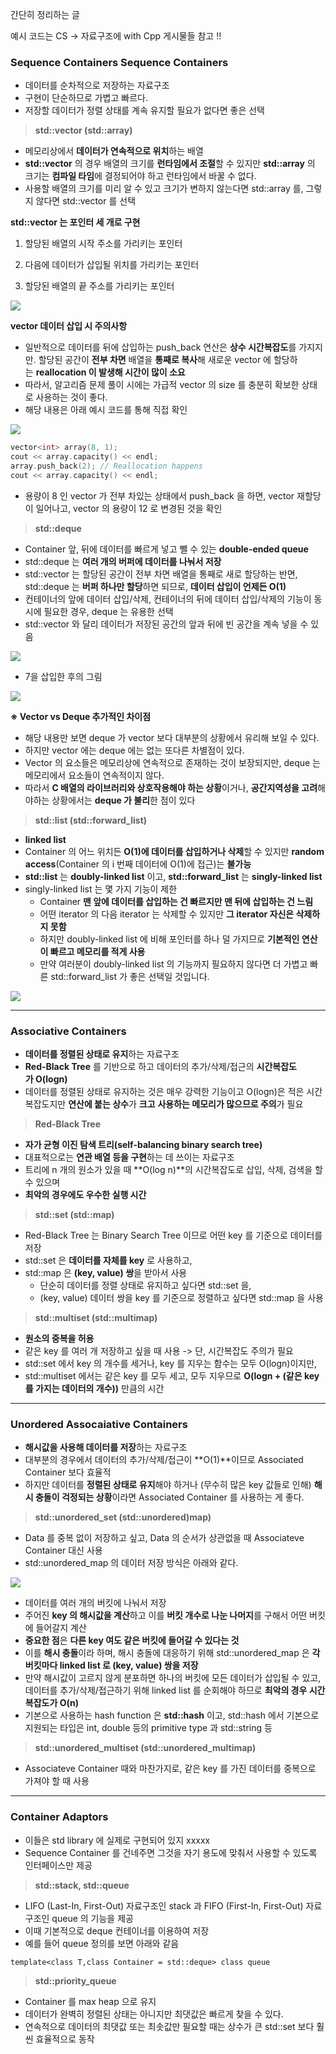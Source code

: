 
간단히 정리하는 글

예시 코드는 CS -> 자료구조에 with Cpp 게시물들 참고 !!

### **Sequence Containers Sequence Containers**

-   데이터를 순차적으로 저장하는 자료구조
-   구현이 단순하므로 가볍고 빠르다.
-   저장할 데이터가 정렬 상태를 계속 유지할 필요가 없다면 좋은 선택

> **std::vector (std::array)**

-   메모리상에서 **데이터가 연속적으로 위치**하는 배열
-   **std::vector** 의 경우 배열의 크기를 **런타임에서 조절**할 수 있지만 **std::array** 의 크기는 **컴파일 타임**에 결정되어야 하고 런타임에서 바꿀 수 없다.
-   사용할 배열의 크기를 미리 알 수 있고 크기가 변하지 않는다면 std::array 를, 그렇지 않다면 std::vector 를 선택

**std::vector 는 포인터 세 개로 구현**

1. 할당된 배열의 시작 주소를 가리키는 포인터

2. 다음에 데이터가 삽입될 위치를 가리키는 포인터

3. 할당된 배열의 끝 주소를 가리키는 포인터

![](https://blog.kakaocdn.net/dn/uoZgI/btr0IG0LHfG/H6X4znmuUJoPM3DWCdGZSk/img.png)

**vector 데이터 삽입 시 주의사항**

-   일반적으로 데이터를 뒤에 삽입하는 push_back 연산은 **상수 시간복잡도**를 가지지만. 할당된 공간이 **전부 차면** 배열을 **통째로 복사**해 새로운 vector 에 할당하는 **reallocation 이 발생해 시간이 많이 소요**
-   따라서, 알고리즘 문제 풀이 시에는 가급적 vector 의 size 를 충분히 확보한 상태로 사용하는 것이 좋다.
-   해당 내용은 아래 예시 코드를 통해 직접 확인

![](https://blog.kakaocdn.net/dn/bcQ74N/btr0GKiwhxu/Ykaw4wy5dukzWoCIOVQPk1/img.png)

```cpp
vector<int> array(8, 1);
cout << array.capacity() << endl;
array.push_back(2); // Reallocation happens
cout << array.capacity() << endl;
```

-   용량이 8 인 vector 가 전부 차있는 상태에서 push_back 을 하면, vector 재할당이 일어나고, vector 의 용량이 12 로 변경된 것을 확인

> **std::deque**

-   Container 앞, 뒤에 데이터를 빠르게 넣고 뺄 수 있는 **double-ended queue**
-   std::deque 는 **여러 개의 버퍼에 데이터를 나눠서 저장**
-   std::vector 는 할당된 공간이 전부 차면 배열을 통째로 새로 할당하는 반면, std::deque 는 **버퍼 하나만 할당**하면 되므로, **데이터 삽입이 언제든 O(1)**
-   컨테이너의 앞에 데이터 삽입/삭제, 컨테이너의 뒤에 데이터 삽입/삭제의 기능이 동시에 필요한 경우, deque 는 유용한 선택
-   std::vector 와 달리 데이터가 저장된 공간의 앞과 뒤에 빈 공간을 계속 넣을 수 있음

![](https://blog.kakaocdn.net/dn/x8pKQ/btr0HSApb32/I2yrerKPWT7NYduotXIfm1/img.png)

-   7을 삽입한 후의 그림

![](https://blog.kakaocdn.net/dn/M0s4s/btr0BXW4dM3/afEvUaBsQQ1xdyw43l3kLK/img.png)

**※ Vector vs Deque 추가적인 차이점**

-   해당 내용만 보면 deque 가 vector 보다 대부분의 상황에서 유리해 보일 수 있다.
-   하지만 vector 에는 deque 에는 없는 또다른 차별점이 있다.
-   Vector 의 요소들은 메모리상에 연속적으로 존재하는 것이 보장되지만, deque 는 메모리에서 요소들이 연속적이지 않다.
-   따라서 **C 배열의 라이브러리와 상호작용해야 하는 상황**이거나, **공간지역성을 고려**해야하는 상황에서는 **deque 가 불리**한 점이 있다

> **std::list (std::forward_list)**

-   **linked list**
-   Container 의 어느 위치든 **O(1)에 데이터를 삽입하거나 삭제**할 수 있지만 **random access**(Container 의 i 번째 데이터에 O(1)에 접근)는 **불가능**
-   **std::list** 는 **doubly-linked list** 이고, **std::forward_list** 는 **singly-linked list**
-   singly-linked list 는 몇 가지 기능이 제한
    -   Container **맨 앞에 데이터를 삽입하는 건 빠르지만 맨 뒤에 삽입하는 건 느림**
    -   어떤 iterator 의 다음 iterator 는 삭제할 수 있지만 **그 iterator 자신은 삭제하지 못함**
    -   하지만 doubly-linked list 에 비해 포인터를 하나 덜 가지므로 **기본적인 연산이 빠르고 메모리를 적게 사용**
    -   만약 여러분이 doubly-linked list 의 기능까지 필요하지 않다면 더 가볍고 빠른 std::forward_list 가 좋은 선택일 것입니다.

![](https://blog.kakaocdn.net/dn/bwCTnT/btr0BXCOrlm/HgRp9475xO16alSyHYOHuk/img.png)

---

### **Associative Containers**

-   **데이터를 정렬된 상태로 유지**하는 자료구조
-   **Red-Black Tree** 를 기반으로 하고 데이터의 추가/삭제/접근의 **시간복잡도가 O(logn)**
-   데이터를 정렬된 상태로 유지하는 것은 매우 강력한 기능이고 O(logn)은 적은 시간복잡도지만 **연산에 붙는 상수**가 **크고** **사용하는 메모리가 많으므로 주의**가 필요

> **Red-Black Tree**

-   **자가 균형 이진 탐색 트리(self-balancing binary search tree)**
-   대표적으로는 **연관 배열 등을 구현**하는 데 쓰이는 자료구조
-   트리에 n 개의 원소가 있을 때 **O(log n)**의 시간복잡도로 삽입, 삭제, 검색을 할 수 있으며
-   **최악의 경우에도 우수한 실행 시간**

> **std::set (std::map)**

-   Red-Black Tree 는 Binary Search Tree 이므로 어떤 key 를 기준으로 데이터를 저장
-   std::set 은 **데이터를 자체를 key** 로 사용하고,
-   std::map 은 **(key, value) 쌍**을 받아서 사용
    -   단순히 데이터를 정렬 상태로 유지하고 싶다면 std::set 을,
    -   (key, value) 데이터 쌍을 key 를 기준으로 정렬하고 싶다면 std::map 을 사용

> **std::multiset (std::multimap)**

-   **원소의 중복을 허용**
-   같은 key 를 여러 개 저장하고 싶을 때 사용 -> 단, 시간복잡도 주의가 필요
-   std::set 에서 key 의 개수를 세거나, key 를 지우는 함수는 모두 O(logn)이지만,
-   std::multiset 에서는 같은 key 를 모두 세고, 모두 지우므로 **O(logn + (같은 key 를 가지는 데이터의 개수))** 만큼의 시간

---

### **Unordered Assocaiative Containers**

-   **해시값을 사용해 데이터를 저장**하는 자료구조
-   대부분의 경우에서 데이터의 추가/삭제/접근이 **O(1)**이므로 Associated Container 보다 효율적
-   하지만 데이터를 **정렬된 상태로 유지**해야 하거나 (무수히 많은 key 값들로 인해) **해시 충돌이 걱정되는 상황**이라면 Associated Container 를 사용하는 게 좋다.

> **std::unordered_set (std::unordered)map)**

-   Data 를 중복 없이 저장하고 싶고, Data 의 순서가 상관없을 때 Associateve Container 대신 사용
-   std::unordered_map 의 데이터 저장 방식은 아래와 같다.

![](https://blog.kakaocdn.net/dn/blyo6z/btr0IFOpSEX/QzTSLfX9covmb8pFpsDDu0/img.png)

-   데이터를 여러 개의 버킷에 나눠서 저장
-   주어진 **key 의 해시값을 계산**하고 이를 **버킷 개수로 나눈 나머지**를 구해서 어떤 버킷에 들어갈지 계산
-   **중요한 점**은 **다른 key 여도 같은 버킷에 들어갈 수 있다는 것**
-   이를 **해시 충돌**이라 하며, 해시 충돌에 대응하기 위해 std::unordered_map 은 **각 버킷마다 linked list 로 (key, value) 쌍을 저장**
-   만약 해시값이 고르지 않게 분포하면 하나의 버킷에 모든 데이터가 삽입될 수 있고, 데이터를 추가/삭제/접근하기 위해 linked list 를 순회해야 하므로 **최악의 경우 시간복잡도가 O(n)**
-   기본으로 사용하는 hash function 은 **std::hash** 이고, std::hash 에서 기본으로 지원되는 타입은 int, double 등의 primitive type 과 std::string 등

> **std::unordered_multiset (std::unordered_multimap)**

-   Associateve Container 때와 마찬가지로, 같은 key 를 가진 데이터를 중복으로 가져야 할 때 사용

---

### **Container Adaptors**

-   이들은 std library 에 실제로 구현되어 있지 xxxxx
-   Sequence Container 를 건네주면 그것을 자기 용도에 맞춰서 사용할 수 있도록 인터페이스만 제공

> **std::stack, std::queue**

-   LIFO (Last-In, First-Out) 자료구조인 stack 과 FIFO (First-In, First-Out) 자료구조인 queue 의 기능을 제공
-   이때 기본적으로 deque 컨테이너를 이용하여 저장
-   예를 들어 queue 정의를 보면 아래와 같음

```
template<class T,class Container = std::deque> class queue
```

> **std::priority_queue**

-   Container 를 max heap 으로 유지
-   데이터가 완벽히 정렬된 상태는 아니지만 최댓값은 빠르게 찾을 수 있다.
-   연속적으로 데이터의 최댓값 또는 최솟값만 필요할 때는 상수가 큰 std::set 보다 훨씬 효율적으로 동작